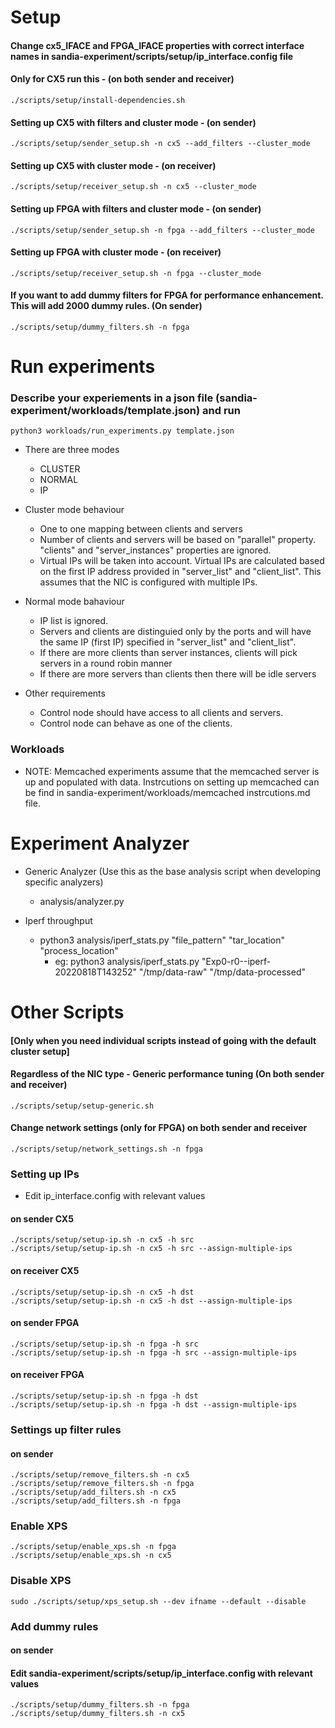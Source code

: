 # Setup

#### Change cx5_IFACE and FPGA_IFACE properties with correct interface names in sandia-experiment/scripts/setup/ip_interface.config file

#### Only for CX5 run this - (on both sender and receiver) 
```
./scripts/setup/install-dependencies.sh
```

#### Setting up CX5 with filters and cluster mode - (on sender)
```
./scripts/setup/sender_setup.sh -n cx5 --add_filters --cluster_mode
```

#### Setting up CX5 with cluster mode - (on receiver)
```
./scripts/setup/receiver_setup.sh -n cx5 --cluster_mode
```

#### Setting up FPGA with filters and cluster mode - (on sender)
```
./scripts/setup/sender_setup.sh -n fpga --add_filters --cluster_mode
```

#### Setting up FPGA with cluster mode - (on receiver)
```
./scripts/setup/receiver_setup.sh -n fpga --cluster_mode
```

#### If you want to add dummy filters for FPGA for performance enhancement. This will add 2000 dummy rules. (On sender)
```
./scripts/setup/dummy_filters.sh -n fpga
```

# Run experiments

### Describe your experiements in a json file (sandia-experiment/workloads/template.json) and run 
```
python3 workloads/run_experiments.py template.json
```

- There are three modes
    - CLUSTER
    - NORMAL
    - IP

- Cluster mode behaviour 
    - One to one mapping between clients and servers
    - Number of clients and servers will be based on "parallel" property. "clients" and "server_instances" properties are ignored.
    - Virtual IPs will be taken into account. Virtual IPs are calculated based on the first IP address provided in "server_list" and "client_list". This assumes that the NIC is configured with multiple IPs. 

- Normal mode bahaviour
    - IP list is ignored. 
    - Servers and clients are distinguied only by the ports and will have the same IP (first IP) specified in "server_list" and "client_list".
    - If there are more clients than server instances, clients will pick servers in a round robin manner
    - If there are more servers than clients then there will be idle servers

- Other requirements
    - Control node should have access to all clients and servers. 
    - Control node can behave as one of the clients. 

### Workloads
- NOTE: Memcached experiments assume that the memcached server is up and populated with data. Instrcutions on setting up memcached can be find in sandia-experiment/workloads/memcached instrcutions.md file. 

# Experiment Analyzer
<!-- - Generic
    - python3 analysis/analyzer.py "file_pattern" "tar_location" "process_location"
        - eg:python3 analysis/analyzer.py "Exp0-r0--iperf-20220818T143252" "/tmp/data-raw" "/tmp/data-processed" -->
- Generic Analyzer (Use this as the base analysis script when developing specific analyzers)
    - analysis/analyzer.py 

- Iperf throughput
    - python3 analysis/iperf_stats.py "file_pattern" "tar_location" "process_location"
        - eg: python3 analysis/iperf_stats.py "Exp0-r0--iperf-20220818T143252" "/tmp/data-raw" "/tmp/data-processed"

# Other Scripts
#### [Only when you need individual scripts instead of going with the default cluster setup]

#### Regardless of the NIC type - Generic performance tuning (On both sender and receiver)
```
./scripts/setup/setup-generic.sh
```

#### Change network settings (only for FPGA) on both sender and receiver
```
./scripts/setup/network_settings.sh -n fpga
```

### Setting up IPs
- Edit ip_interface.config with relevant  values
#### on sender CX5
```
./scripts/setup/setup-ip.sh -n cx5 -h src 
./scripts/setup/setup-ip.sh -n cx5 -h src --assign-multiple-ips 
```
#### on receiver CX5
```
./scripts/setup/setup-ip.sh -n cx5 -h dst
./scripts/setup/setup-ip.sh -n cx5 -h dst --assign-multiple-ips
```
#### on sender FPGA
```
./scripts/setup/setup-ip.sh -n fpga -h src 
./scripts/setup/setup-ip.sh -n fpga -h src --assign-multiple-ips 
```
#### on receiver FPGA
```
./scripts/setup/setup-ip.sh -n fpga -h dst
./scripts/setup/setup-ip.sh -n fpga -h dst --assign-multiple-ips
```

### Settings up filter rules
#### on sender
```
./scripts/setup/remove_filters.sh -n cx5
./scripts/setup/remove_filters.sh -n fpga
./scripts/setup/add_filters.sh -n cx5
./scripts/setup/add_filters.sh -n fpga
```

### Enable XPS
```
./scripts/setup/enable_xps.sh -n fpga
./scripts/setup/enable_xps.sh -n cx5
```

### Disable XPS
```
sudo ./scripts/setup/xps_setup.sh --dev ifname --default --disable
```

### Add dummy rules
#### on sender
#### Edit sandia-experiment/scripts/setup/ip_interface.config with relevant values
```
./scripts/setup/dummy_filters.sh -n fpga
./scripts/setup/dummy_filters.sh -n cx5
```








